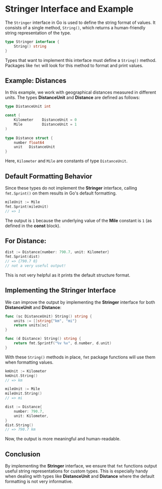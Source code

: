 # Stringer Interface and Example

The `Stringer` interface in Go is used to define the string format of values. It consists of a single method, `String()`, which returns a human-friendly string representation of the type.

```go
type Stringer interface {
    String() string
}
```

Types that want to implement this interface must define a `String()` method. Packages like `fmt` will look for this method to format and print values.

## Example: Distances
In this example, we work with geographical distances measured in different units. The types **DistanceUnit** and **Distance** are defined as follows:

```go
type DistanceUnit int

const (
	Kilometer    DistanceUnit = 0
	Mile         DistanceUnit = 1
)
 
type Distance struct {
	number float64
	unit   DistanceUnit
} 
```

Here, `Kilometer` and `Mile` are constants of type `DistanceUnit`.

## Default Formatting Behavior
Since these types do not implement the **Stringer** interface, calling `fmt.Sprint()` on them results in Go's default formatting.

```go
mileUnit := Mile
fmt.Sprint(mileUnit)
// => 1
```

The output is `1` because the underlying value of the **Mile** constant is `1` (as defined in the **const** block).

## For Distance:
```go
dist := Distance{number: 790.7, unit: Kilometer}
fmt.Sprint(dist)
// => {790.7 0}
// not a very useful output!
```

This is not very helpful as it prints the default structure format.

## Implementing the Stringer Interface
We can improve the output by implementing the **Stringer** interface for both **DistanceUnit** and **Distance**:

```go
func (sc DistanceUnit) String() string {
	units := []string{"km", "mi"}
	return units[sc]
}

func (d Distance) String() string {
	return fmt.Sprintf("%v %v", d.number, d.unit)
}
```

With these `String()` methods in place, `fmt` package functions will use them when formatting values.

```go
kmUnit := Kilometer
kmUnit.String()
// => km

mileUnit := Mile
mileUnit.String()
// => mi

dist := Distance{
	number: 790.7,
	unit: Kilometer,
}
dist.String()
// => 790.7 km
```

Now, the output is more meaningful and human-readable.

## Conclusion
By implementing the **Stringer** interface, we ensure that `fmt` functions output useful string representations for custom types. This is especially handy when dealing with types like **DistanceUnit** and **Distance** where the default formatting is not very informative.
